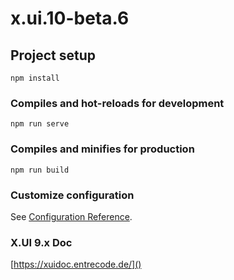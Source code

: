 # x.ui.10-beta.6

## Project setup

```
npm install
```

### Compiles and hot-reloads for development

```
npm run serve
```

### Compiles and minifies for production

```
npm run build
```

### Customize configuration

See [Configuration Reference](https://cli.vuejs.org/config/).


### X.UI 9.x Doc

[https://xuidoc.entrecode.de/]()
